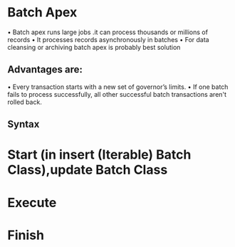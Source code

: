 # Batch Apex
  •	Batch apex runs large jobs .it can process thousands or millions of records
  •	It processes records asynchronously in batches
  •	For data cleansing or archiving batch apex is probably best solution 
## Advantages are:
  •	Every transaction starts with a new set of governor’s limits.
  •	If one batch fails to process successfully, all other successful batch transactions aren't rolled back.
##                                            Syntax 
  # Start   (in insert (Iterable<sObject>) Batch Class),update <QueryLocator>  Batch Class   
  #	Execute 
  # Finish
